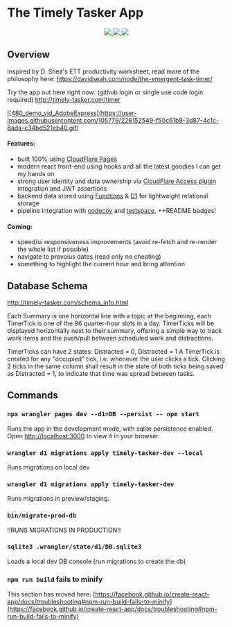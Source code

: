 # The Timely Tasker App

<p align="center">
  <a href="https://readysetawesome.testspace.com/spaces/208089/current/303007">
    <img src="https://img.shields.io/testspace/tests/readysetawesome/readysetawesome:timely-tasker/main?compact_message" />
  </a>
  <a href="https://app.codecov.io/gh/readysetawesome/timely-tasker">
    <img src="https://img.shields.io/codecov/c/gh/readysetawesome/timely-tasker" />
  </a>
  <a href="https://github.com/readysetawesome/timely-tasker/issues">
    <img src="https://img.shields.io/github/issues/readysetawesome/timely-tasker" />
  </a>
</p>

## Overview

Inspired by D. Shea's ETT productivity worksheet, read more of the philosophy here:
https://davidseah.com/node/the-emergent-task-timer/

Try the app out here right now: (github login or single use code login required)
http://timely-tasker.com/timer

<a href="https://timely-tasker.com">
  ![480_demo_vid_AdobeExpress](https://user-images.githubusercontent.com/105779/226152549-f50c61b9-3d87-4c1c-8ada-c34bd521eb40.gif)
</a>

#### Features:
* built 100% using [CloudFlare Pages](https://pages.cloudflare.com/)
* modern react front-end using hooks and all the latest goodies I can get my hands on
* strong user Identity and data ownership via [CloudFlare Access plugin](https://developers.cloudflare.com/pages/platform/functions/plugins/cloudflare-access/) integration and JWT assertions
* backend data stored using [Functions](https://developers.cloudflare.com/pages/platform/functions/) & [D1](https://developers.cloudflare.com/d1/) for lightweight relational storage
* pipeline integration with [codecov](https://app.codecov.io/gh/readysetawesome/timely-tasker) and [testspace](https://readysetawesome.testspace.com/spaces/208089/current/303007), ++README badges!

#### Coming:
* speed/ui responsiveness improvements (avoid re-fetch and re-render the whole list if possible)
* navigate to prevoius dates (read only no cheating)
* something to highlight the current hour and bring attention

## Database Schema

http://timely-tasker.com/schema_info.html

Each Summary is one horizontal line with a topic at the beginning,
each TimerTick is one of the 96 quarter-hour slots in a day.
TimerTicks will be displayed horizontally next to their summary,
offering a simple way to track work items and the push/pull
between scheduled work and distractions.

TimerTicks can have 2 states: Distracted = 0, Distracted = 1
A TimerTick is created for any "occupied" tick, i.e. whenever
the user clicks a tick. Clicking 2 ticks in the same column
shall result in the state of both ticks being saved as
Distracted = 1, to indicate that time was spread between tasks.

## Commands

### `npx wrangler pages dev --d1=DB --persist -- npm start`

Runs the app in the development mode, with sqlite persistence enabled.\
Open [http://localhost:3000](http://localhost:3000) to view it in your browser.

### `wrangler d1 migrations apply timely-tasker-dev --local`

Runs migrations on local dev

### `wrangler d1 migrations apply timely-tasker-dev`

Runs migrations in preview/staging.

### `bin/migrate-prod-db`

!!RUNS MIGRATIONS IN PRODUCTION!!

### `sqlite3 .wrangler/state/d1/DB.sqlite3`

Loads a local dev DB console (run migrations to create the db)

### `npm run build` fails to minify

This section has moved here: [https://facebook.github.io/create-react-app/docs/troubleshooting#npm-run-build-fails-to-minify](https://facebook.github.io/create-react-app/docs/troubleshooting#npm-run-build-fails-to-minify)
